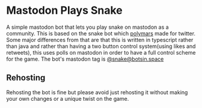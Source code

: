 # Mastodon Plays Snake

A simple mastodon bot that lets you play snake on mastodon as a community. This is based on the snake bot which [polymars](https://https://github.com/PolyMarsDev/Twitter-Plays-Snake) made for twitter. Some major differences from that are that this is written in typescript rather than java and rather than having a two button control system(using likes and retweets), this uses polls on mastodon in order to have a full control scheme for the game. The bot's mastodon tag is [@snake@botsin.space](https://botsin.space/@snake)

## Rehosting

Rehosting the bot is fine but please avoid just rehosting it without making your own changes or a unique twist on the game.
